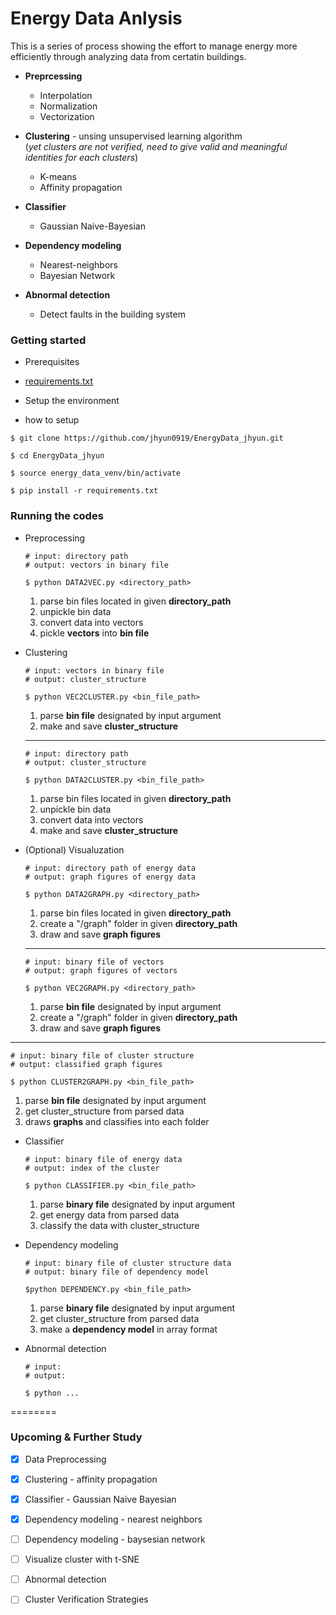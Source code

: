 # Energy Data Anlysis

This is a series of process showing the effort to manage energy more efficiently through analyzing data from certatin buildings.

  * **Preprcessing**
    * Interpolation
    * Normalization
    * Vectorization
  
  * **Clustering** - unsing unsupervised learning algorithm  
      (_yet clusters are not verified, need to give valid and meaningful identities for each clusters_)
    * K-means
    * Affinity propagation  
    
  * **Classifier**
    * Gaussian Naive-Bayesian

  * **Dependency modeling**
    * Nearest-neighbors
    * Bayesian Network

  * **Abnormal detection**
    * Detect faults in the building system
    

### Getting started

* Prerequisites
 * [requirements.txt](https://github.com/jhyun0919/EnergyData_jhyun/blob/master/requirements.txt)  

* Setup the environment  
 *  how to setup
   ```
   $ git clone https://github.com/jhyun0919/EnergyData_jhyun.git
   
   $ cd EnergyData_jhyun
   
   $ source energy_data_venv/bin/activate  
   
   $ pip install -r requirements.txt
   ```
  
### Running the codes
 * Preprocessing   
   ```
   # input: directory path
   # output: vectors in binary file
   
   $ python DATA2VEC.py <directory_path>
   ```
   
   1. parse bin files located in given **directory_path**
   2. unpickle bin data
   3. convert data into vectors
   4. pickle **vectors** into **bin file**
  
    
 * Clustering   
   ```
   # input: vectors in binary file
   # output: cluster_structure
   
   $ python VEC2CLUSTER.py <bin_file_path>
   ```
   
   1. parse **bin file** designated by input argument
   2. make and save **cluster_structure**
  
   ---

   ```
   # input: directory path
   # output: cluster_structure
   
   $ python DATA2CLUSTER.py <bin_file_path>
   ```
   
   1. parse bin files located in given **directory_path**
   2. unpickle bin data
   3. convert data into vectors
   4. make and save **cluster_structure**

  
   
 * (Optional) Visualuzation
   ```
   # input: directory path of energy data
   # output: graph figures of energy data
   
   $ python DATA2GRAPH.py <directory_path>
   ```
   
   1. parse bin files located in given **directory_path**
   2. create a "/graph" folder in given **directory_path**
   3. draw and save **graph figures**  
     
   --- 

   ```
   # input: binary file of vectors
   # output: graph figures of vectors
   
   $ python VEC2GRAPH.py <directory_path>
   ```
  
   1. parse **bin file** designated by input argument
   2. create a "/graph" folder in given **directory_path**
   3. draw and save **graph figures**
    
  ---

  ```
  # input: binary file of cluster structure
  # output: classified graph figures
  
  $ python CLUSTER2GRAPH.py <bin_file_path>
  ```

   1. parse **bin file** designated by input argument
   2. get cluster_structure from parsed data
   3. draws **graphs** and classifies into each folder  

 * Classifier
   ```
   # input: binary file of energy data
   # output: index of the cluster
   
   $ python CLASSIFIER.py <bin_file_path>
   ```
   
   1. parse **binary file** designated by input argument
   2. get energy data from parsed data
   3. classify the data with cluster_structure
   
 * Dependency modeling
   ```
   # input: binary file of cluster structure data
   # output: binary file of dependency model
   
   $python DEPENDENCY.py <bin_file_path>
   ```
   1. parse **binary file** designated by input argument
   2. get cluster_structure from parsed data
   3. make a **dependency model** in array format
   
 * Abnormal detection   
   ```
   # input:
   # output:
   
   $ python ...
   ```
  
========
### Upcoming & Further Study
 - [x] Data Preprocessing
 - [x] Clustering - affinity propagation
 - [x] Classifier - Gaussian Naive Bayesian
 - [x] Dependency modeling - nearest neighbors
 - [ ] Dependency modeling - baysesian network
 - [ ] Visualize cluster with t-SNE
 - [ ] Abnormal detection
 - [ ] Cluster Verification Strategies
  
  
  

